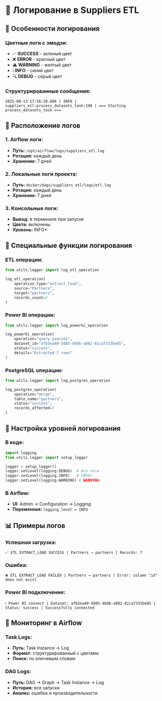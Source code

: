 # 📝 Логирование в Suppliers ETL

## 🌟 Особенности логирования

### **Цветные логи с эмодзи:**
- ✅ **SUCCESS** - зеленый цвет
- ❌ **ERROR** - красный цвет  
- ⚠️ **WARNING** - желтый цвет
- ℹ️ **INFO** - синий цвет
- 🔍 **DEBUG** - серый цвет

### **Структурированные сообщения:**
```
2025-08-13 17:56:20.686 | INFO | suppliers_etl:process_datasets_task:198 | === Starting process_datasets_task ===
```

## 📁 Расположение логов

### **1. Airflow логи:**
- **Путь:** `/opt/airflow/logs/suppliers_etl.log`
- **Ротация:** каждый день
- **Хранение:** 7 дней

### **2. Локальные логи проекта:**
- **Путь:** `docker/dags/suppliers_etl/logs/etl.log`
- **Ротация:** каждый день
- **Хранение:** 7 дней

### **3. Консольные логи:**
- **Вывод:** в терминале при запуске
- **Цвета:** включены
- **Уровень:** INFO+

## 🚀 Специальные функции логирования

### **ETL операции:**
```python
from utils.logger import log_etl_operation

log_etl_operation(
    operation_type="extract_load",
    source="Partners",
    target="partners", 
    records_count=7
)
```

### **Power BI операции:**
```python
from utils.logger import log_powerbi_operation

log_powerbi_operation(
    operation="query_execute",
    dataset_id="afb5ea40-5805-4b0b-a082-81ca7333be85",
    status="success",
    details="Extracted 7 rows"
)
```

### **PostgreSQL операции:**
```python
from utils.logger import log_postgres_operation

log_postgres_operation(
    operation="merge",
    table_name="partners",
    status="success",
    records_affected=7
)
```

## 🔧 Настройка уровней логирования

### **В коде:**
```python
import logging
from utils.logger import setup_logger

logger = setup_logger()
logger.setLevel(logging.DEBUG)  # Все логи
logger.setLevel(logging.INFO)   # INFO+
logger.setLevel(logging.WARNING) # WARNING+
```

### **В Airflow:**
- **UI:** Admin → Configuration → Logging
- **Переменная:** `logging_level = INFO`

## 📊 Примеры логов

### **Успешная загрузка:**
```
✅ ETL EXTRACT_LOAD SUCCESS | Partners → partners | Records: 7
```

### **Ошибка:**
```
❌ ETL EXTRACT_LOAD FAILED | Partners → partners | Error: column "id" does not exist
```

### **Power BI подключение:**
```
ℹ️ Power BI connect | Dataset: afb5ea40-5805-4b0b-a082-81ca7333be85 | Status: success | Successfully connected
```

## 🎯 Мониторинг в Airflow

### **Task Logs:**
- **Путь:** Task Instance → Log
- **Формат:** структурированный с цветами
- **Поиск:** по ключевым словам

### **DAG Logs:**
- **Путь:** DAG → Graph → Task Instance → Log
- **История:** все запуски
- **Анализ:** ошибок и производительности
